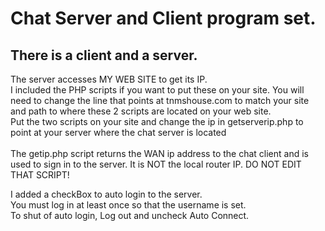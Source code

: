 # Chat Server and Client program set.

## There is a client and a server.</br>

The server accesses MY WEB SITE to get its IP.</br>
I included the PHP scripts if you want to put these on your site.
You will need to change the line that points at tnmshouse.com to match your site and path to where these 2 scripts are located on your web site.</br>
Put the two scripts on your site and change the ip in getserverip.php to point at your server where the chat server is located</br></br>
The getip.php script returns the WAN ip address to the chat client and is used to sign in to the server. It is NOT the local router IP. DO NOT EDIT THAT SCRIPT!</br>


I added a checkBox to auto login to the server.</br>
You must log in at least once so that the username is set.</br>
To shut of auto login, Log out and uncheck Auto Connect.